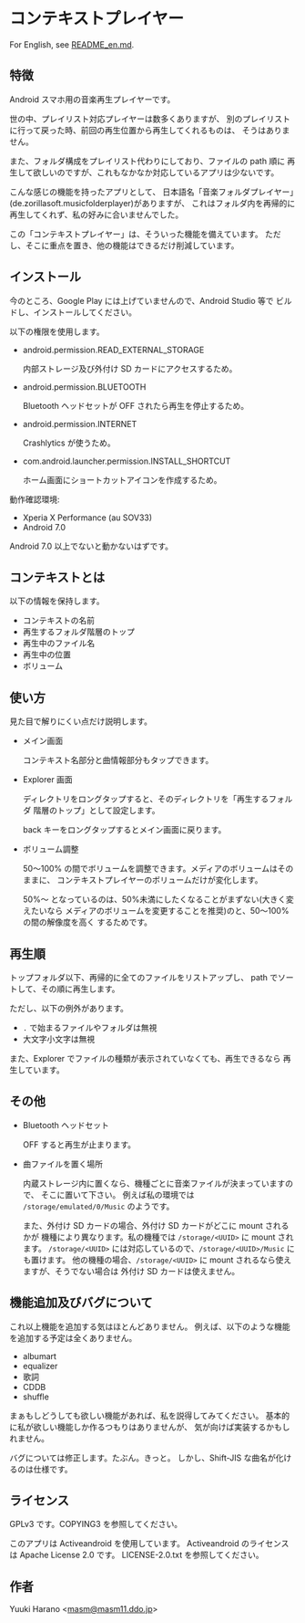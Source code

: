 # コンテキストプレイヤー

For English, see [README_en.md](README_en.md).

## 特徴

Android スマホ用の音楽再生プレイヤーです。

世の中、プレイリスト対応プレイヤーは数多くありますが、
別のプレイリストに行って戻った時、前回の再生位置から再生してくれるものは、
そうはありません。

また、フォルダ構成をプレイリスト代わりにしており、ファイルの path 順に
再生して欲しいのですが、これもなかなか対応しているアプリは少ないです。

こんな感じの機能を持ったアプリとして、
日本語名「音楽フォルダプレイヤー」(de.zorillasoft.musicfolderplayer)がありますが、
これはフォルダ内を再帰的に再生してくれず、私の好みに合いませんでした。

この「コンテキストプレイヤー」は、そういった機能を備えています。
ただし、そこに重点を置き、他の機能はできるだけ削減しています。

## インストール

今のところ、Google Play には上げていませんので、Android Studio 等で
ビルドし、インストールしてください。

以下の権限を使用します。
- android.permission.READ_EXTERNAL_STORAGE

  内部ストレージ及び外付け SD カードにアクセスするため。

- android.permission.BLUETOOTH

  Bluetooth ヘッドセットが OFF されたら再生を停止するため。

- android.permission.INTERNET

  Crashlytics が使うため。

- com.android.launcher.permission.INSTALL_SHORTCUT

  ホーム画面にショートカットアイコンを作成するため。

動作確認環境:
- Xperia X Performance (au SOV33)
- Android 7.0

Android 7.0 以上でないと動かないはずです。

## コンテキストとは

以下の情報を保持します。

  - コンテキストの名前
  - 再生するフォルダ階層のトップ
  - 再生中のファイル名
  - 再生中の位置
  - ボリューム

## 使い方

見た目で解りにくい点だけ説明します。

- メイン画面

  コンテキスト名部分と曲情報部分もタップできます。

- Explorer 画面

  ディレクトリをロングタップすると、そのディレクトリを「再生するフォルダ
  階層のトップ」として設定します。

  back キーをロングタップするとメイン画面に戻ります。

- ボリューム調整

  50〜100% の間でボリュームを調整できます。メディアのボリュームはそのままに、
  コンテキストプレイヤーのボリュームだけが変化します。

  50%〜 となっているのは、50%未満にしたくなることがまずない(大きく変えたいなら
  メディアのボリュームを変更することを推奨)のと、50〜100% の間の解像度を高く
  するためです。

## 再生順

トップフォルダ以下、再帰的に全てのファイルをリストアップし、
path でソートして、その順に再生します。

ただし、以下の例外があります。
- `.` で始まるファイルやフォルダは無視
- 大文字小文字は無視

また、Explorer でファイルの種類が表示されていなくても、再生できるなら
再生しています。

## その他

- Bluetooth ヘッドセット

  OFF すると再生が止まります。

- 曲ファイルを置く場所

  内蔵ストレージ内に置くなら、機種ごとに音楽ファイルが決まっていますので、
  そこに置いて下さい。
  例えば私の環境では `/storage/emulated/0/Music` のようです。

  また、外付け SD カードの場合、外付け SD カードがどこに mount されるかが
  機種により異なります。私の機種では `/storage/<UUID>` に mount されます。
  `/storage/<UUID>` には対応しているので、`/storage/<UUID>/Music` にも置けます。
  他の機種の場合、`/storage/<UUID>` に mount されるなら使えますが、そうでない場合は
  外付け SD カードは使えません。

## 機能追加及びバグについて

これ以上機能を追加する気はほとんどありません。
例えば、以下のような機能を追加する予定は全くありません。

- albumart
- equalizer
- 歌詞
- CDDB
- shuffle

まぁもしどうしても欲しい機能があれば、私を説得してみてください。
基本的に私が欲しい機能しか作るつもりはありませんが、
気が向けば実装するかもしれません。

バグについては修正します。たぶん。きっと。
しかし、Shift-JIS な曲名が化けるのは仕様です。

## ライセンス

GPLv3 です。COPYING3 を参照してください。

このアプリは Activeandroid を使用しています。
Activeandroid のライセンスは Apache License 2.0 です。
LICENSE-2.0.txt を参照してください。

## 作者

Yuuki Harano &lt;masm@masm11.ddo.jp&gt;
